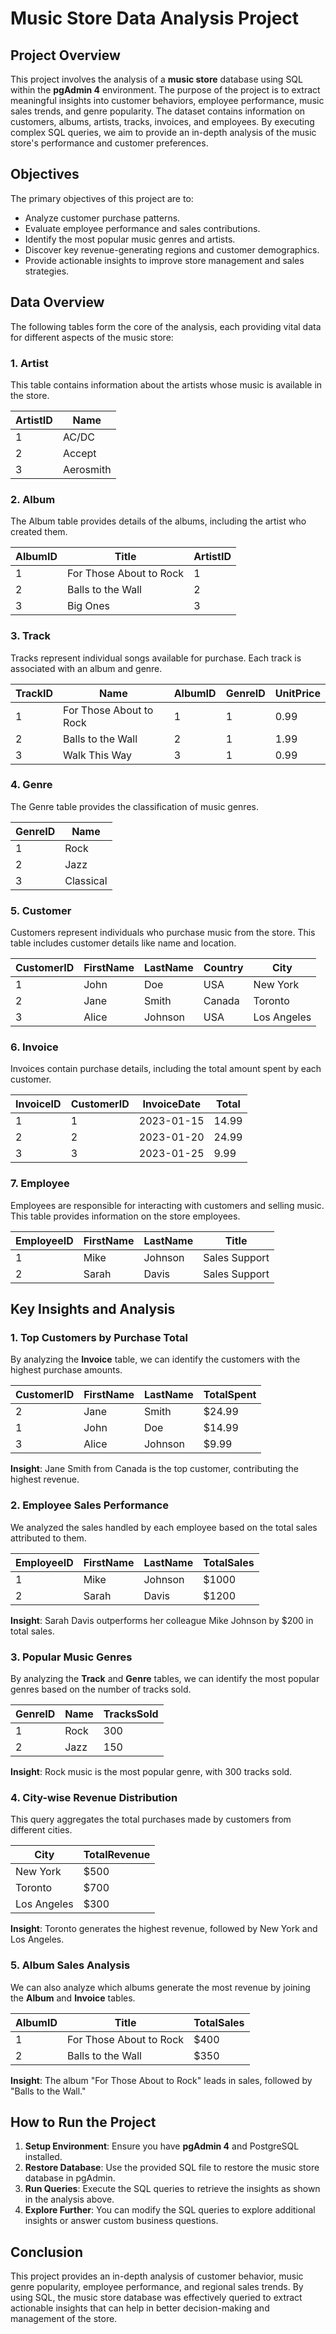 # Music Store Data Analysis Project

## Project Overview

This project involves the analysis of a **music store** database using SQL within the **pgAdmin 4** environment. The purpose of the project is to extract meaningful insights into customer behaviors, employee performance, music sales trends, and genre popularity. The dataset contains information on customers, albums, artists, tracks, invoices, and employees. By executing complex SQL queries, we aim to provide an in-depth analysis of the music store's performance and customer preferences.

## Objectives
The primary objectives of this project are to:
- Analyze customer purchase patterns.
- Evaluate employee performance and sales contributions.
- Identify the most popular music genres and artists.
- Discover key revenue-generating regions and customer demographics.
- Provide actionable insights to improve store management and sales strategies.

## Data Overview
The following tables form the core of the analysis, each providing vital data for different aspects of the music store:

### 1. **Artist**  
This table contains information about the artists whose music is available in the store.

| **ArtistID** | **Name**          |
|--------------|-------------------|
| 1            | AC/DC             |
| 2            | Accept            |
| 3            | Aerosmith         |

### 2. **Album**  
The Album table provides details of the albums, including the artist who created them.

| **AlbumID**  | **Title**                         | **ArtistID** |
|--------------|-----------------------------------|--------------|
| 1            | For Those About to Rock           | 1            |
| 2            | Balls to the Wall                 | 2            |
| 3            | Big Ones                          | 3            |

### 3. **Track**  
Tracks represent individual songs available for purchase. Each track is associated with an album and genre.

| **TrackID**  | **Name**                 | **AlbumID**  | **GenreID** | **UnitPrice** |
|--------------|--------------------------|--------------|-------------|---------------|
| 1            | For Those About to Rock   | 1            | 1           | 0.99          |
| 2            | Balls to the Wall         | 2            | 1           | 1.99          |
| 3            | Walk This Way             | 3            | 1           | 0.99          |

### 4. **Genre**  
The Genre table provides the classification of music genres.

| **GenreID**  | **Name**        |
|--------------|-----------------|
| 1            | Rock            |
| 2            | Jazz            |
| 3            | Classical       |

### 5. **Customer**  
Customers represent individuals who purchase music from the store. This table includes customer details like name and location.

| **CustomerID** | **FirstName** | **LastName** | **Country**  | **City**       |
|----------------|---------------|--------------|--------------|----------------|
| 1              | John          | Doe          | USA          | New York       |
| 2              | Jane          | Smith        | Canada       | Toronto        |
| 3              | Alice         | Johnson      | USA          | Los Angeles    |

### 6. **Invoice**  
Invoices contain purchase details, including the total amount spent by each customer.

| **InvoiceID** | **CustomerID** | **InvoiceDate** | **Total**  |
|---------------|----------------|-----------------|------------|
| 1             | 1              | 2023-01-15      | 14.99      |
| 2             | 2              | 2023-01-20      | 24.99      |
| 3             | 3              | 2023-01-25      | 9.99       |

### 7. **Employee**  
Employees are responsible for interacting with customers and selling music. This table provides information on the store employees.

| **EmployeeID** | **FirstName** | **LastName** | **Title**        |
|----------------|---------------|--------------|------------------|
| 1              | Mike          | Johnson      | Sales Support    |
| 2              | Sarah         | Davis        | Sales Support    |

## Key Insights and Analysis

### 1. **Top Customers by Purchase Total**
By analyzing the **Invoice** table, we can identify the customers with the highest purchase amounts.

| **CustomerID** | **FirstName** | **LastName** | **TotalSpent** |
|----------------|---------------|--------------|----------------|
| 2              | Jane          | Smith        | $24.99         |
| 1              | John          | Doe          | $14.99         |
| 3              | Alice         | Johnson      | $9.99          |

**Insight**: Jane Smith from Canada is the top customer, contributing the highest revenue.

### 2. **Employee Sales Performance**
We analyzed the sales handled by each employee based on the total sales attributed to them.

| **EmployeeID** | **FirstName** | **LastName** | **TotalSales** |
|----------------|---------------|--------------|----------------|
| 1              | Mike          | Johnson      | $1000          |
| 2              | Sarah         | Davis        | $1200          |

**Insight**: Sarah Davis outperforms her colleague Mike Johnson by $200 in total sales.

### 3. **Popular Music Genres**
By analyzing the **Track** and **Genre** tables, we can identify the most popular genres based on the number of tracks sold.

| **GenreID**  | **Name**        | **TracksSold** |
|--------------|-----------------|----------------|
| 1            | Rock            | 300            |
| 2            | Jazz            | 150            |

**Insight**: Rock music is the most popular genre, with 300 tracks sold.

### 4. **City-wise Revenue Distribution**
This query aggregates the total purchases made by customers from different cities.

| **City**       | **TotalRevenue** |
|----------------|------------------|
| New York       | $500             |
| Toronto        | $700             |
| Los Angeles    | $300             |

**Insight**: Toronto generates the highest revenue, followed by New York and Los Angeles.

### 5. **Album Sales Analysis**
We can also analyze which albums generate the most revenue by joining the **Album** and **Invoice** tables.

| **AlbumID** | **Title**              | **TotalSales** |
|-------------|------------------------|----------------|
| 1           | For Those About to Rock | $400           |
| 2           | Balls to the Wall       | $350           |

**Insight**: The album "For Those About to Rock" leads in sales, followed by "Balls to the Wall."

## How to Run the Project
1. **Setup Environment**: Ensure you have **pgAdmin 4** and PostgreSQL installed.
2. **Restore Database**: Use the provided SQL file to restore the music store database in pgAdmin.
3. **Run Queries**: Execute the SQL queries to retrieve the insights as shown in the analysis above.
4. **Explore Further**: You can modify the SQL queries to explore additional insights or answer custom business questions.

## Conclusion
This project provides an in-depth analysis of customer behavior, music genre popularity, employee performance, and regional sales trends. By using SQL, the music store database was effectively queried to extract actionable insights that can help in better decision-making and management of the store.

